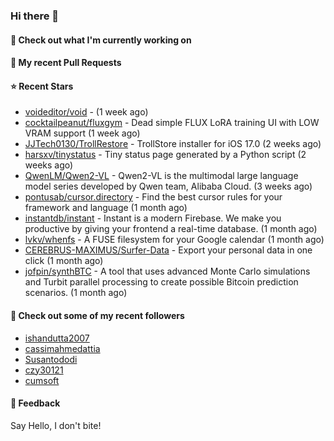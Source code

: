 ### Hi there 👋

#### 👷 Check out what I'm currently working on

#### 🔨 My recent Pull Requests


#### ⭐ Recent Stars

- [voideditor/void](https://github.com/voideditor/void) -  (1 week ago)
- [cocktailpeanut/fluxgym](https://github.com/cocktailpeanut/fluxgym) - Dead simple FLUX LoRA training UI with LOW VRAM support (1 week ago)
- [JJTech0130/TrollRestore](https://github.com/JJTech0130/TrollRestore) - TrollStore installer for iOS 17.0 (2 weeks ago)
- [harsxv/tinystatus](https://github.com/harsxv/tinystatus) - Tiny status page generated by a Python script (2 weeks ago)
- [QwenLM/Qwen2-VL](https://github.com/QwenLM/Qwen2-VL) - Qwen2-VL is the multimodal large language model series developed by Qwen team, Alibaba Cloud. (3 weeks ago)
- [pontusab/cursor.directory](https://github.com/pontusab/cursor.directory) - Find the best cursor rules for your framework and language (1 month ago)
- [instantdb/instant](https://github.com/instantdb/instant) - Instant is a modern Firebase. We make you productive by giving your frontend a real-time database. (1 month ago)
- [lvkv/whenfs](https://github.com/lvkv/whenfs) - A FUSE filesystem for your Google calendar (1 month ago)
- [CEREBRUS-MAXIMUS/Surfer-Data](https://github.com/CEREBRUS-MAXIMUS/Surfer-Data) - Export your personal data in one click (1 month ago)
- [jofpin/synthBTC](https://github.com/jofpin/synthBTC) - A tool that uses advanced Monte Carlo simulations and Turbit parallel processing to create possible Bitcoin prediction scenarios. (1 month ago)

#### 👯 Check out some of my recent followers

- [ishandutta2007](https://github.com/ishandutta2007)
- [cassimahmedattia](https://github.com/cassimahmedattia)
- [Susantododi](https://github.com/Susantododi)
- [czy30121](https://github.com/czy30121)
- [cumsoft](https://github.com/cumsoft)

#### 💬 Feedback

Say Hello, I don't bite!